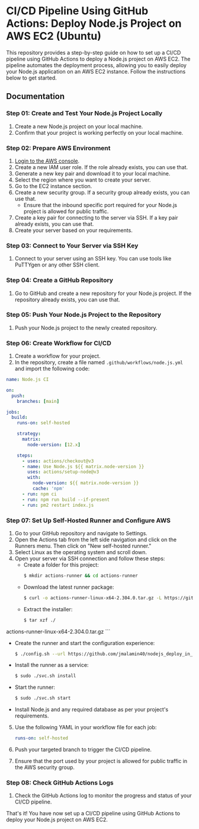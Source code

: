# CI/CD Pipeline Using GitHub Actions: Deploy Node.js Project on AWS EC2 (Ubuntu)

This repository provides a step-by-step guide on how to set up a CI/CD pipeline using GitHub Actions to deploy a Node.js project on AWS EC2. The pipeline automates the deployment process, allowing you to easily deploy your Node.js application on an AWS EC2 instance. Follow the instructions below to get started.

## Documentation

### Step 01: Create and Test Your Node.js Project Locally

1. Create a new Node.js project on your local machine.
2. Confirm that your project is working perfectly on your local machine.

### Step 02: Prepare AWS Environment

1. [Login to the AWS console](https://console.aws.amazon.com/console/home?nc2=h_ct&src=header-signin).
2. Create a new IAM user role. If the role already exists, you can use that.
3. Generate a new key pair and download it to your local machine.
4. Select the region where you want to create your server.
5. Go to the EC2 instance section.
6. Create a new security group. If a security group already exists, you can use that.
   - Ensure that the inbound specific port required for your Node.js project is allowed for public traffic.
7. Create a key pair for connecting to the server via SSH. If a key pair already exists, you can use that.
8. Create your server based on your requirements.

### Step 03: Connect to Your Server via SSH Key

1. Connect to your server using an SSH key. You can use tools like PuTTYgen or any other SSH client.

### Step 04: Create a GitHub Repository

1. Go to GitHub and create a new repository for your Node.js project. If the repository already exists, you can use that.

### Step 05: Push Your Node.js Project to the Repository

1. Push your Node.js project to the newly created repository.

### Step 06: Create Workflow for CI/CD

1. Create a workflow for your project.
2. In the repository, create a file named `.github/workflows/node.js.yml` and import the following code:

```yaml
name: Node.js CI

on:
  push:
    branches: [main]

jobs:
  build:
    runs-on: self-hosted

    strategy:
      matrix:
        node-version: [12.x]

    steps:
      - uses: actions/checkout@v3
      - name: Use Node.js ${{ matrix.node-version }}
        uses: actions/setup-node@v3
        with:
          node-version: ${{ matrix.node-version }}
          cache: 'npm'
      - run: npm ci
      - run: npm run build --if-present
      - run: pm2 restart index.js
```

### Step 07: Set Up Self-Hosted Runner and Configure AWS

1. Go to your GitHub repository and navigate to Settings.
2. Open the Actions tab from the left side navigation and click on the Runners menu. Then click on "New self-hosted runner."
3. Select Linux as the operating system and scroll down.
4. Open your server via SSH connection and follow these steps:
   - Create a folder for this project:
     ```bash
     $ mkdir actions-runner && cd actions-runner
     ```
   - Download the latest runner package:
     ```bash
     $ curl -o actions-runner-linux-x64-2.304.0.tar.gz -L https://github.com/actions/runner/releases/download/v2.304.0/actions-runner-linux-x64-2.304.0.tar.gz
     ```
   - Extract the installer:
     ```bash
     $ tar xzf ./

actions-runner-linux-x64-2.304.0.tar.gz
     ```
   - Create the runner and start the configuration experience:
     ```bash
     $ ./config.sh --url https://github.com/jmalamin40/nodejs_deploy_in_aws_cicd_pipeline --token <copy_token_from_github>
     ```
   - Install the runner as a service:
     ```bash
     $ sudo ./svc.sh install
     ```
   - Start the runner:
     ```bash
     $ sudo ./svc.sh start
     ```
   - Install Node.js and any required database as per your project's requirements.

5. Use the following YAML in your workflow file for each job:
   ```yaml
   runs-on: self-hosted
   ```

6. Push your targeted branch to trigger the CI/CD pipeline.
7. Ensure that the port used by your project is allowed for public traffic in the AWS security group.

### Step 08: Check GitHub Actions Logs

1. Check the GitHub Actions log to monitor the progress and status of your CI/CD pipeline.

That's it! You have now set up a CI/CD pipeline using GitHub Actions to deploy your Node.js project on AWS EC2.